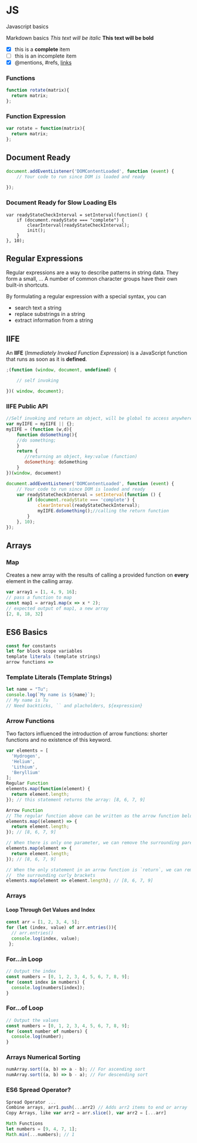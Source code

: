 # JS
Javascript basics

Markdown basics
*This text will be italic*
**This text will be bold**
- [x] this is a **complete** item
- [ ] this is an incomplete item
- [x] @mentions, #refs, [links](http://github.com)

### Functions
```javascript
function rotate(matrix){
  return matrix;
};
```

### Function Expression
```javascript
var rotate = function(matrix){
  return matrix;
};
``` 

## Document Ready
```javascript
document.addEventListener('DOMContentLoaded', function (event) {
    // Your code to run since DOM is loaded and ready
    
});
```

### Document Ready for Slow Loading Els
```javasript
var readyStateCheckInterval = setInterval(function() {
    if (document.readyState === "complete") {
        clearInterval(readyStateCheckInterval);
        init();
    }
}, 10);
```

## Regular Expressions
Regular expressions are a way to describe patterns in string data. They form a small, ... A number of common character groups have their own built-in shortcuts.

By formulating a regular expression with a special syntax, you can
* search text a string
* replace substrings in a string
* extract information from a string

## IIFE
An **IIFE** (*Immediately Invoked Function Expression*) is a JavaScript function that runs as soon as it is **defined**.
```javascript
;(function (window, document, undefined) {

	// self invoking

})( window, document);
```

### IIFE Public API
```javascript
//Self invoking and return an object, will be global to access anywhere within the window
var myIIFE = myIIFE || {};
myIIFE = (function (w,d){
	function doSomething(){
	//do something;
	}
	return {
	   //returning an object, key:value (function)
	   doSomething: doSomething
	}
})(window, docuement)

document.addEventListener('DOMContentLoaded', function (event) {
    // Your code to run since DOM is loaded and ready
    var readyStateCheckInterval = setInterval(function () {
        if (document.readyState === 'complete') {
            clearInterval(readyStateCheckInterval);
            myIIFE.doSomething();//calling the return function
        }
    }, 10);
});
```

## Arrays
### Map
Creates a new array with the results of calling a provided function on **every** element in the calling array.
```javascript
var array1 = [1, 4, 9, 16];
// pass a function to map
const map1 = array1.map(x => x * 2);
// expected output of map1, a new array
[2, 8, 18, 32]
```

## ES6 Basics
```javascript
const for constants
let for block scope variables
template literals (template strings)
arrow functions =>
```

### Template Literals (Template Strings)
```javascript
let name = "Tu";
console.log(`My name is ${name}`);
// My name is Tu
// Need backticks, `` and placholders, ${expression}
```

### Arrow Functions
Two factors influenced the introduction of arrow functions: shorter functions and no existence of this keyword.
```javascript
var elements = [
  'Hydrogen',
  'Helium',
  'Lithium',
  'Beryllium'
];
Regular Function
elements.map(function(element) { 
  return element.length; 
}); // this statement returns the array: [8, 6, 7, 9]

Arrow Function
// The regular function above can be written as the arrow function below
elements.map((element) => {
  return element.length;
}); // [8, 6, 7, 9]

// When there is only one parameter, we can remove the surrounding parenthesies:
elements.map(element => {
  return element.length;
}); // [8, 6, 7, 9]

// When the only statement in an arrow function is `return`, we can remove `return` and remove
//  the surrounding curly brackets
elements.map(element => element.length); // [8, 6, 7, 9]
```

### Arrays
#### Loop Through Get Values and Index
```javascript
const arr = [1, 2, 3, 4, 5];
for (let (index, value) of arr.entries()){
  // arr.entries()
  console.log(index, value);
 };
```

### For...in Loop
```javascript
// Output the index
const numbers = [0, 1, 2, 3, 4, 5, 6, 7, 8, 9];
for (const index in numbers) {
  console.log(numbers[index]);
}
```

### For...of Loop
```javascript
// Output the values
const numbers = [0, 1, 2, 3, 4, 5, 6, 7, 8, 9];
for (const number of numbers) {
  console.log(number);
}
```

### Arrays Numerical Sorting
```javascript
numArray.sort((a, b) => a - b); // For ascending sort
numArray.sort((a, b) => b - a); // For descending sort
```


### ES6 Spread Operator?
```javascript
Spread Operator ...
Combine arrays, arr1.push(...arr2) // Adds arr2 items to end or array
Copy Arrays, like var arr2 = arr.slice(), var arr2 = [...arr]
```
```javascript
Math Functions
let numbers = [9, 4, 7, 1];
Math.min(...numbers); // 1
```

